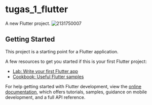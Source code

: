# tugas_1_flutter

A new Flutter project.
![2131750007](https://user-images.githubusercontent.com/92065895/219535364-cb5caa3e-bc02-434d-8f01-6cd81ec93940.png)

## Getting Started

This project is a starting point for a Flutter application.

A few resources to get you started if this is your first Flutter project:

- [Lab: Write your first Flutter app](https://docs.flutter.dev/get-started/codelab)
- [Cookbook: Useful Flutter samples](https://docs.flutter.dev/cookbook)

For help getting started with Flutter development, view the
[online documentation](https://docs.flutter.dev/), which offers tutorials,
samples, guidance on mobile development, and a full API reference.
